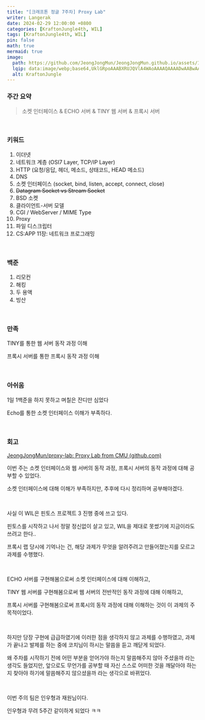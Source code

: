 ```yaml
---
title: "[크래프톤 정글 7주차] Proxy Lab"
writer: Langerak
date: 2024-02-29 12:00:00 +0800
categories: [KraftonJungle4th, WIL]
tags: [KraftonJungle4th, WIL]
pin: false
math: true
mermaid: true
image:
  path: https://github.com/JeongJongMun/JeongJongMun.github.io/assets/101979073/606fb575-ffce-4656-b694-4e14f54f2654
  lqip: data:image/webp;base64,UklGRpoAAABXRUJQVlA4WAoAAAAQAAAADwAABwAAQUxQSDIAAAARL0AmbZurmr57yyIiqE8oiG0bejIYEQTgqiDA9vqnsUSI6H+oAERp2HZ65qP/VIAWAFZQOCBCAAAA8AEAnQEqEAAIAAVAfCWkAALp8sF8rgRgAP7o9FDvMCkMde9PK7euH5M1m6VWoDXf2FkP3BqV0ZYbO6NA/VFIAAAA
  alt: KraftonJungle
---
```


### **주간 요약**

> 소켓 인터페이스 & ECHO 서버 & TINY 웹 서버 & 프록시 서버

<br/>

### **키워드**

1. 이더넷
2. 네트워크 계층 (OSI7 Layer, TCP/IP Layer)
3. HTTP (요청/응답, 헤더, 메소드, 상태코드, HEAD 메소드)
4. DNS
5. 소켓 인터페이스 (socket, bind, listen, accept, connect, close)
6. ~~Datagram Socket vs Stream Socket~~
7. BSD 소켓
8. 클라이언트-서버 모델
9. CGI / WebServer / MIME Type
10. Proxy
11. 파일 디스크립터
12. CS:APP 11장: 네트워크 프로그래밍
    
<br/>

### **백준**

1. 리모컨
2. 해킹
3. 두 용액
4. 빙산

<br/>

### **만족**

TINY를 통한 웹 서버 동작 과정 이해

프록시 서버를 통한 프록시 동작 과정 이해

<br/>

### **아쉬움**

1일 1백준을 하지 못하고 며칠은 잔디만 심었다

Echo를 통한 소켓 인터페이스 이해가 부족하다.

<br/>

### **회고**

[JeongJongMun/proxy-lab: Proxy Lab from CMU (github.com)](https://github.com/JeongJongMun/proxy-lab)

이번 주는 소켓 인터페이스와 웹 서버의 동작 과정, 프록시 서버의 동작 과정에 대해 공부할 수 있었다.

소켓 인터페이스에 대해 이해가 부족하지만, 추후에 다시 정리하며 공부해야겠다.

<br/>

사실 이 WIL은 핀토스 프로젝트 3 진행 중에 쓰고 있다.

핀토스를 시작하고 나서 정말 정신없이 살고 있고, WIL을 제대로 못썼기에 지금이라도 쓰려고 한다..

프록시 랩 당시에 기억나는 건, 해당 과제가 무엇을 알려주려고 만들어졌는지를 모르고 과제를 수행했다.

<br/>

ECHO 서버를 구현해봄으로써 소켓 인터페이스에 대해 이해하고,

TINY 웹 서버를 구현해봄으로써 웹 서버의 전반적인 동작 과정에 대해 이해하고,

프록시 서버를 구현해봄으로써 프록시의 동작 과정에 대해 이해하는 것이 이 과제의 주 목적이었다.

<br/>

하지만 당장 구현에 급급하였기에 이러한 점을 생각하지 않고 과제를 수행하였고, 과제가 끝나고 발제를 하는 중에 코치님이 하시는 말씀을 듣고 깨닫게 되었다.

왜 주차를 시작하기 전에 어떤 부분을 얻어가야 하는지 말씀해주지 않아 주셨을까 라는 생각도 들었지만, 앞으로도 무언가를 공부할 때 자신 스스로 어떠한 것을 깨달아야 하는지 찾아야 하기에 말씀해주지 않으셨을까 라는 생각으로 바뀌었다.

<br/>

이번 주의 팀은 인우형과 재원님이다.

인우형과 무려 5주간 같이하게 되었다 ㅋㅋ